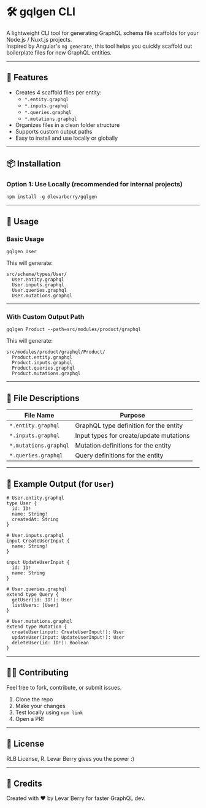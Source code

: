🛠️ gqlgen CLI
============

A lightweight CLI tool for generating GraphQL schema file scaffolds for your Node.js / Nuxt.js projects.  
Inspired by Angular's `ng generate`, this tool helps you quickly scaffold out boilerplate files for new GraphQL entities.

---

🚀 Features
-----------

- Creates 4 scaffold files per entity:
  - `*.entity.graphql`
  - `*.inputs.graphql`
  - `*.queries.graphql`
  - `*.mutations.graphql`
- Organizes files in a clean folder structure
- Supports custom output paths
- Easy to install and use locally or globally

---

📦 Installation
---------------

### Option 1: Use Locally (recommended for internal projects)

    npm install -g @levarberry/gqlgen


---

🧪 Usage
--------

### Basic Usage

    gqlgen User

This will generate:

    src/schema/types/User/
      User.entity.graphql
      User.inputs.graphql
      User.queries.graphql
      User.mutations.graphql

---

### With Custom Output Path

    gqlgen Product --path=src/modules/product/graphql

This will generate:

    src/modules/product/graphql/Product/
      Product.entity.graphql
      Product.inputs.graphql
      Product.queries.graphql
      Product.mutations.graphql

---

📁 File Descriptions
--------------------

| File Name                   | Purpose                                  |
|----------------------------|------------------------------------------|
| `*.entity.graphql`         | GraphQL type definition for the entity   |
| `*.inputs.graphql`         | Input types for create/update mutations  |
| `*.mutations.graphql`      | Mutation definitions for the entity      |
| `*.queries.graphql`        | Query definitions for the entity         |

---

🧰 Example Output (for `User`)
------------------------------

    # User.entity.graphql
    type User {
      id: ID!
      name: String!
      createdAt: String
    }

    # User.inputs.graphql
    input CreateUserInput {
      name: String!
    }

    input UpdateUserInput {
      id: ID!
      name: String
    }

    # User.queries.graphql
    extend type Query {
      getUser(id: ID!): User
      listUsers: [User]
    }

    # User.mutations.graphql
    extend type Mutation {
      createUser(input: CreateUserInput!): User
      updateUser(input: UpdateUserInput!): User
      deleteUser(id: ID!): Boolean
    }

---

👩‍💻 Contributing
-----------------

Feel free to fork, contribute, or submit issues.

1. Clone the repo
2. Make your changes
3. Test locally using `npm link`
4. Open a PR!

---

📃 License
----------

RLB License,  R. Levar Berry gives you the power :)

---

🙌 Credits
----------

Created with ❤️ by Levar Berry for faster GraphQL dev.
